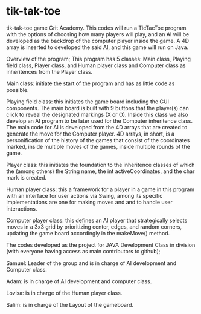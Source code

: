 # tik-tak-toe
tik-tak-toe game Grit Academy.
This codes will run a TicTacToe program with the options of choosing how many players will play, and an AI will be developed as the backdrop of the computer player inside the game. A 4D array is inserted to developed the said AI, and this game will run on Java.

Overview of the program;
This program has 5 classes: Main class, Playing field class, Player class, and Human player class and Computer class as inheritences from the Player class.


Main class: initiate the start of the program and has as little code as possible.

Playing field class: this initiates the game board including the GUI components. The main board is built with 9 buttons that the player(s) can click to reveal the designated markings (X or O). Inside this class we also develop an AI program to be later used for the Computer inheritence class. The main code for AI is developed from the 4D arrays that are created to generate the move for the Computer player. 4D arrays, in short, is a personification of the history of the games that consist of the coordinates marked, inside multiple moves of the games, inside multiple rounds of the game.

Player class: this initiates the foundation to the inheritence classes of which the (among others) the String name, the int activeCoordinates, and the char mark is created.

Human player class: this a framework for a player in a game in this program with an interface for user actions via Swing, among its specific implementations are one for making moves and and to handle user interactions.

Computer player class: this defines an AI player that strategically selects moves in a 3x3 grid by prioritizing center, edges, and random corners, updating the game board accordingly in the makeMove() method.


The codes developed as the project for JAVA Development Class in division (with everyone having access as main contributors to github);

Samuel: Leader of the group and is in charge of AI development and Computer class.

Adam: is in charge of AI development and computer class.

Lovisa: is in charge of the Human player class.

Salim: is in charge of the Layout of the gameboard.
